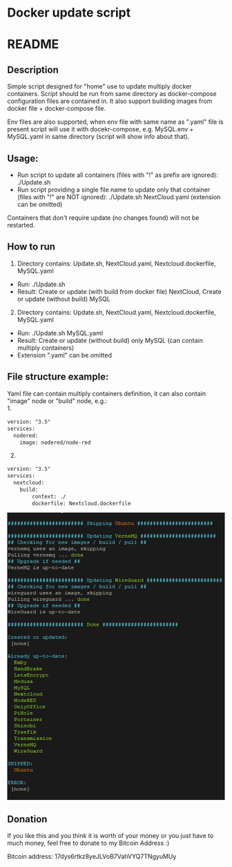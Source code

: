 # Docker update script #


# README #

## Description ##
Simple script designed for "home" use to update multiply docker containers. Script should be run from same directory as docker-compose configuration files are contained in.
It also support building images from docker file + docker-compose file.

Env files are also supported, when env file with same name as ".yaml" file is present script will use it with docekr-compose, e.g. MySQL.env + MySQL.yaml in same directory (script will show info about that).

## Usage: ##
- Run script to update all containers (files with "!" as prefix are ignored): ./Update.sh
- Run script providing a single file name to update only that container (files with "!" are NOT ignored): ./Update.sh NextCloud.yaml (extension can be omitted)

Containers that don't require update (no changes found) will not be restarted.

## How to run ##
1. Directory contains: Update.sh, NextCloud.yaml, Nextcloud.dockerfile, MySQL.yaml
- Run: ./Update.sh
- Result: Create or update (with build from docker file) NextCloud, Create or update (without build) MySQL

2. Directory contains: Update.sh, NextCloud.yaml, Nextcloud.dockerfile, MySQL.yaml
- Run: ./Update.sh MySQL.yaml
- Result: Create or update (without build) only MySQL (can contain multiply containers) 
- Extension ".yaml" can be omitted

## File structure example: ##
Yaml file can contain multiply containers definition, it can also contain "image" node or "build" node, e.g.: \
1. 
```
version: "3.5"
services:
  nodered:
    image: nodered/node-red
```
2.
```
version: "3.5"
services:
  nextcloud:
    build:
        context: ./
        dockerfile: Nextcloud.dockerfile
```

![ReadmeScreenshot.png](images_readme/ReadmeScreenshot.png)

## Donation ##
If you like this and you think it is worth of your money or you just have to much money, feel free to donate to my Bitcoin Address :)

Bitcoin address: 17dys6rtkz8yeJLVoB7VahVYQ7TNgyuMUy
